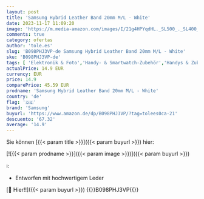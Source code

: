 ```yaml
---
layout: post
title: 'Samsung Hybrid Leather Band 20mm M/L - White'
date: 2023-11-17 11:09:20
image: 'https://m.media-amazon.com/images/I/21g4HPYqdHL._SL500_._SL400_.jpg'
comments: true
category: ofertas
author: 'tole.es'
slug: 'B098PHJ3VP-de Samsung Hybrid Leather Band 20mm M/L - White'
sku: 'B098PHJ3VP-de'
tags: [ 'Elektronik & Foto','Handy- & Smartwatch-Zubehör','Handys & Zubehör','Smartwatch Ersatzarmbänder','Smartwatch Zubehör','samsung','🇩🇪', ]
actualPrice: 14.9 EUR
currency: EUR
price: 14.9
comparePrice: 45.59 EUR
prodname: 'Samsung Hybrid Leather Band 20mm M/L - White'
country: 'de'
flag: '🇩🇪'
brand: 'Samsung'
buyurl: 'https://www.amazon.de/dp/B098PHJ3VP/?tag=tolees0ca-21'
descuento: '67.32'
average: '14.9'
---
```


Sie können [{{< param title >}}]({{< param buyurl >}}) hier:

[![{{< param prodname >}}]({{< param image >}})]({{< param buyurl >}})

ℹ️:

- Entworfen mit hochwertigem Leder

[🛒 Hier!!]({{< param buyurl >}})
{{<world>}}B098PHJ3VP{{</world>}}
